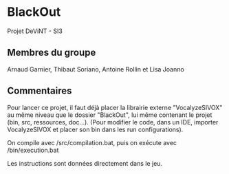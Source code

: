 # BlackOut
Projet DeViNT - SI3

## Membres du groupe
Arnaud Garnier, Thibaut Soriano, Antoine Rollin et Lisa Joanno

## Commentaires
Pour lancer ce projet, il faut déjà placer la librairie externe "VocalyzeSIVOX" 
au même niveau que le dossier "BlackOut", lui même contenant le projet (bin, src, ressources, doc...).
(Pour modifier le code, dans un IDE, importer VocalyzeSIVOX et placer son bin dans les run configurations).

On compile avec /src/compilation.bat, puis on exécute avec /bin/execution.bat

Les instructions sont données directement dans le jeu.
